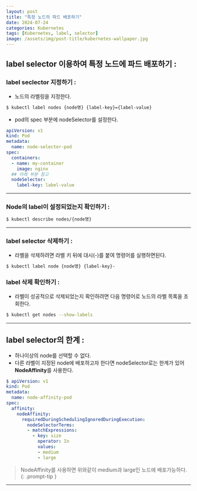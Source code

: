 ```yaml
---
layout: post
title: "특정 노드의 파드 배포하기"
date: 2024-07-24
categories: Kubernetes
tags: [Kubernetes, label, selector]
image: /assets/img/post-title/kubernetes-wallpaper.jpg
---
```


## label selector 이용하여 특정 노드에 파드 배포하기 :
### label seclector 지정하기 :
- 노드의 라벨링을 지정한다.

```bash
$ kubectl label nodes {node명} {label-key}={label-value}
```

- pod의 spec 부분에 nodeSelector를 설정한다.

```yaml
apiVersion: v1
kind: Pod
metadata:
  name: node-selector-pod
spec:
  containers:
  - name: my-container
    image: nginx
  ## 아래 부분 참고
  nodeSelector:
    label-key: label-value
```

* * *

### Node의 label이 설정되었는지 확인하기 :
```bash
$ kubectl describe nodes/{node명}
```

* * *

### label selector 삭제하기 :
- 라벨을 삭제하려면 라벨 키 뒤에 대시(-)를 붙여 명령어를 실행하면된다.

```bash
$ kubectl label node {node명} {label-key}-
```

### label 삭제 확인하기 :
- 라벨이 성공적으로 삭제되었는지 확인하려면 다음 명령어로 노드의 라벨 목록을 조회한다.

```bash
$ kubectl get nodes --show-labels
```

* * *

## label selector의 한계 :
- 하나이상의 node를 선택할 수 없다.
- 다른 라벨이 지정된 node에 배포하고자 한다면 nodeSelector로는 한계가 있어 **NodeAffinity**를 사용한다.

```yaml
$ apiVersion: v1
kind: Pod
metadata:
  name: node-affinity-pod
spec:
  affinity:
    nodeAffinity:
      requiredDuringSchedulingIgnoredDuringExecution:
        nodeSelectorTerms:
        - matchExpressions:
          - key: size
            operator: In
            values:
            - medium
            - large
```

> NodeAffinity를 사용하면 위와같이 medium과 large인 노드에 배포가능하다.
{: .prompt-tip }

* * *